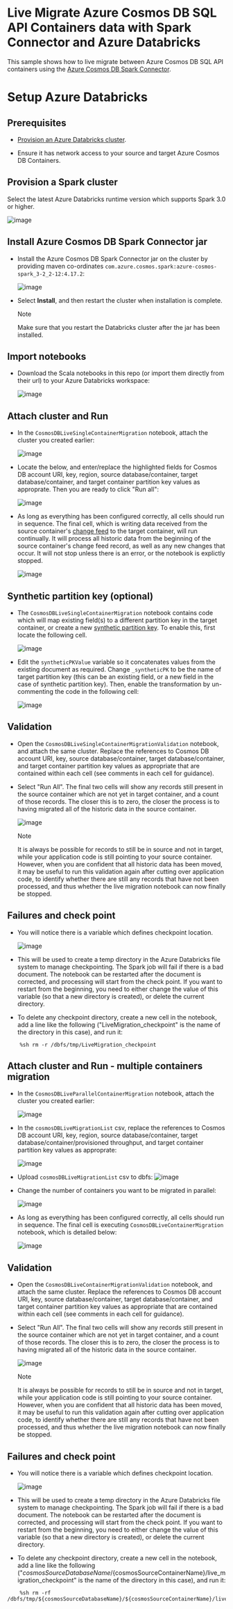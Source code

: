 # Live Migrate Azure Cosmos DB SQL API Containers data with Spark Connector and Azure Databricks

This sample shows how to live migrate between Azure Cosmos DB SQL API containers using the [Azure Cosmos DB Spark Connector](https://learn.microsoft.com/azure/cosmos-db/sql/create-sql-api-spark). 

# Setup Azure Databricks

## Prerequisites

* [Provision an Azure Databricks cluster](https://learn.microsoft.com/azure/databricks/scenarios/quickstart-create-databricks-workspace-portal?tabs=azure-portal).

* Ensure it has network access to your source and target Azure Cosmos DB Containers.


## Provision a Spark cluster

Select the latest Azure Databricks runtime version which supports Spark 3.0 or higher.

![image](./media/spark-cluster.jpg)

## Install Azure Cosmos DB Spark Connector jar

* Install the Azure Cosmos DB Spark Connector jar on the cluster by providing maven co-ordinates `com.azure.cosmos.spark:azure-cosmos-spark_3-2_2-12:4.17.2`:

    ![image](./media/jar.jpg)

* Select **Install**, and then restart the cluster when installation is complete.

    > [!NOTE]
    > Make sure that you restart the Databricks cluster after the jar has been installed.

## Import notebooks

* Download the Scala notebooks in this repo (or import them directly from their url) to your Azure Databricks workspace:

    ![image](./media/import-notebooks.jpg)

## Attach cluster and Run

* In the `CosmosDBLiveSingleContainerMigration` notebook, attach the cluster you created earlier:

    ![image](./media/attach-cluster-o.jpg)

* Locate the below, and enter/replace the highlighted fields for Cosmos DB account URI, key, region, source database/container, target database/container, and target container partition key values as approprate. Then you are ready to click "Run all":

    ![image](./media/run-notebook-o.jpg)

* As long as everything has been configured correctly, all cells should run in sequence. The final cell, which is writing data received from the source container's [change feed](https://learn.microsoft.com/azure/cosmos-db/change-feed) to the target container, will run continually. It will process all historic data from the beginning of the source container's change feed record, as well as any new changes that occur. It will not stop unless there is an error, or the notebook is explictly stopped. 

    ![image](./media/streaming-o.jpg)


## Synthetic partition key (optional)

* The `CosmosDBLiveSingleContainerMigration` notebook contains code which will map existing field(s) to a different partition key in the target container, or create a new [synthetic partition key](https://learn.microsoft.com/azure/cosmos-db/nosql/synthetic-partition-keys). To enable this, first locate the following cell.

    ![image](./media/synthetic-pk.jpg)

* Edit the `syntheticPKValue` variable so it concatenates values from the existing document as required. Change `_syntheticPK` to be the name of target partition key (this can be an existing field, or a new field in the case of synthetic partition key). Then, enable the transformation by un-commenting the code in the following cell:

    ![image](./media/synthetic-pk-enable.jpg)

## Validation

* Open the `CosmosDBLiveSingleContainerMigrationValidation` notebook, and attach the same cluster. Replace the references to Cosmos DB account URI, key, source database/container, target database/container, and target container partition key values as appropriate that are contained within each cell (see comments in each cell for guidance). 

* Select "Run All". The final two cells will show any records still present in the source container which are not yet in target container, and a count of those records. The closer this is to zero, the closer the process is to having migrated all of the historic data in the source container. 

    ![image](./media/validation-o.jpg)

    > [!NOTE]
    > It is always be possible for records to still be in source and not in target, while your application code is still pointing to your source container. However, when you are confident that all historic data has been moved, it may be useful to run this validation again after cutting over application code, to identify whether there are still any records that have not been processed, and thus whether the live migration notebook can now finally be stopped.

## Failures and check point

* You will notice there is a variable which defines checkpoint location.

    ![image](./media/checkpoint-o.jpg)

* This will be used to create a temp directory in the Azure Databricks file system to manage checkpointing. The Spark job will fail if there is a bad document. The notebook can be restarted after the document is corrected, and processing will start from the check point. If you want to restart from the beginning, you need to either change the value of this variable (so that a new directory is created), or delete the current directory.

* To delete any checkpoint directory, create a new cell in the notebook, add a line like the following ("LiveMigration_checkpoint" is the name of the directory in this case), and run it:

```shell
    %sh rm -r /dbfs/tmp/LiveMigration_checkpoint
```

## Attach cluster and Run - multiple containers migration

* In the `CosmosDBLiveParallelContainerMigration` notebook, attach the cluster you created earlier:

    ![image](./media/attach-cluster-p.jpg)

* In the `cosmosDBLiveMigrationList` csv, replace the references to Cosmos DB account URI, key, region, source database/container, target database/container/provisioned throughput, and target container partition key values as approprate:

    ![image](./media/metadata-p.jpg)

* Upload `cosmosDBLiveMigrationList` csv to dbfs:
    ![image](./media/upload-dbfs.jpg)

* Change the number of containers you want to be migrated in parallel:

    ![image](./media/notebooks-in-p.jpg)

* As long as everything has been configured correctly, all cells should run in sequence. The final cell is executing `CosmosDBLiveContainerMigration` notebook, which is detailed below:

    ![image](./media/live-migration-p.jpg)

## Validation

* Open the `CosmosDBLiveContainerMigrationValidation` notebook, and attach the same cluster. Replace the references to Cosmos DB account URI, key, source database/container, target database/container, and target container partition key values as appropriate that are contained within each cell (see comments in each cell for guidance). 

* Select "Run All". The final two cells will show any records still present in the source container which are not yet in target container, and a count of those records. The closer this is to zero, the closer the process is to having migrated all of the historic data in the source container. 

    ![image](./media/validation.jpg)

    > [!NOTE]
    > It is always be possible for records to still be in source and not in target, while your application code is still pointing to your source container. However, when you are confident that all historic data has been moved, it may be useful to run this validation again after cutting over application code, to identify whether there are still any records that have not been processed, and thus whether the live migration notebook can now finally be stopped.

## Failures and check point

* You will notice there is a variable which defines checkpoint location.

    ![image](./media/checkpoint.jpg)

* This will be used to create a temp directory in the Azure Databricks file system to manage checkpointing. The Spark job will fail if there is a bad document. The notebook can be restarted after the document is corrected, and processing will start from the check point. If you want to restart from the beginning, you need to either change the value of this variable (so that a new directory is created), or delete the current directory.

* To delete any checkpoint directory, create a new cell in the notebook, add a line like the following ("${cosmosSourceDatabaseName}/${cosmosSourceContainerName}/live_migration_checkpoint" is the name of the directory in this case), and run it:

```shell
    %sh rm -rf /dbfs/tmp/${cosmosSourceDatabaseName}/${cosmosSourceContainerName}/live_migration_checkpoint
```


